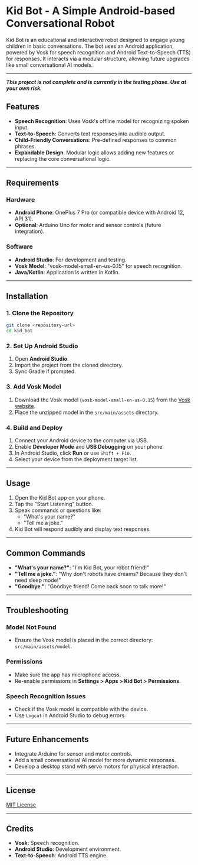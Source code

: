 # Kid Bot - A Simple Android-based Conversational Robot

Kid Bot is an educational and interactive robot designed to engage young children in basic conversations. The bot uses an Android application, powered by Vosk for speech recognition and Android Text-to-Speech (TTS) for responses. It interacts via a modular structure, allowing future upgrades like small conversational AI models.

---

***This project is not complete and is currently in the testing phase. Use at your own risk.***

## Features
- **Speech Recognition**: Uses Vosk's offline model for recognizing spoken input.
- **Text-to-Speech**: Converts text responses into audible output.
- **Child-Friendly Conversations**: Pre-defined responses to common phrases.
- **Expandable Design**: Modular logic allows adding new features or replacing the core conversational logic.

---

## Requirements

### Hardware
- **Android Phone**: OnePlus 7 Pro (or compatible device with Android 12, API 31).
- **Optional**: Arduino Uno for motor and sensor controls (future integration).

### Software
- **Android Studio**: For development and testing.
- **Vosk Model**: "vosk-model-small-en-us-0.15" for speech recognition.
- **Java/Kotlin**: Application is written in Kotlin.

---

## Installation

### 1. Clone the Repository
```bash
git clone <repository-url>
cd kid_bot
```

### 2. Set Up Android Studio
1. Open **Android Studio**.
2. Import the project from the cloned directory.
3. Sync Gradle if prompted.

### 3. Add Vosk Model
1. Download the Vosk model (`vosk-model-small-en-us-0.15`) from the [Vosk website](https://alphacephei.com/vosk/models).
2. Place the unzipped model in the `src/main/assets` directory.

### 4. Build and Deploy
1. Connect your Android device to the computer via USB.
2. Enable **Developer Mode** and **USB Debugging** on your phone.
3. In Android Studio, click **Run** or use `Shift + F10`.
4. Select your device from the deployment target list.

---

## Usage
1. Open the Kid Bot app on your phone.
2. Tap the "Start Listening" button.
3. Speak commands or questions like:
   - "What's your name?"
   - "Tell me a joke."
4. Kid Bot will respond audibly and display text responses.

---

## Common Commands
- **"What's your name?"**: "I'm Kid Bot, your robot friend!"
- **"Tell me a joke."**: "Why don't robots have dreams? Because they don't need sleep mode!"
- **"Goodbye."**: "Goodbye friend! Come back soon to talk more!"

---

## Troubleshooting

### Model Not Found
- Ensure the Vosk model is placed in the correct directory: `src/main/assets/model`.

### Permissions
- Make sure the app has microphone access.
- Re-enable permissions in **Settings > Apps > Kid Bot > Permissions**.

### Speech Recognition Issues
- Check if the Vosk model is compatible with the device.
- Use `Logcat` in Android Studio to debug errors.

---

## Future Enhancements
- Integrate Arduino for sensor and motor controls.
- Add a small conversational AI model for more dynamic responses.
- Develop a desktop stand with servo motors for physical interaction.

---

## License
[MIT License](LICENSE)

---

## Credits
- **Vosk**: Speech recognition.
- **Android Studio**: Development environment.
- **Text-to-Speech**: Android TTS engine.

